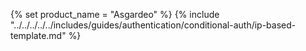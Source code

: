 {% set product_name = "Asgardeo" %}
{% include "../../../../../includes/guides/authentication/conditional-auth/ip-based-template.md" %}